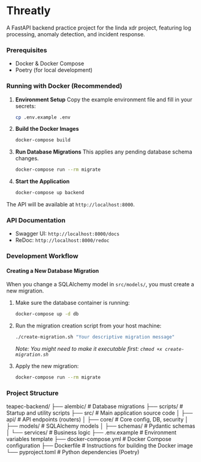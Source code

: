 # Threatly

A FastAPI backend practice project for the linda xdr project, featuring log processing, anomaly detection, and incident response.

### Prerequisites
- Docker & Docker Compose
- Poetry (for local development)

### Running with Docker (Recommended)

1.  **Environment Setup**
    Copy the example environment file and fill in your secrets:
    ```bash
    cp .env.example .env
    ```

2.  **Build the Docker Images**
    ```bash
    docker-compose build
    ```

3.  **Run Database Migrations**
    This applies any pending database schema changes.
    ```bash
    docker-compose run --rm migrate
    ```

4.  **Start the Application**
    ```bash
    docker-compose up backend
    ```

The API will be available at `http://localhost:8000`.

### API Documentation
- Swagger UI: `http://localhost:8000/docs`
- ReDoc: `http://localhost:8000/redoc`

### Development Workflow

#### Creating a New Database Migration
When you change a SQLAlchemy model in `src/models/`, you must create a new migration.

1.  Make sure the database container is running:
    ```bash
    docker-compose up -d db
    ```

2.  Run the migration creation script from your host machine:
    ```bash
    ./create-migration.sh "Your descriptive migration message"
    ```
    *Note: You might need to make it executable first: `chmod +x create-migration.sh`*

3.  Apply the new migration:
    ```bash
    docker-compose run --rm migrate
    ```

### Project Structure

teapec-backend/
├── alembic/ # Database migrations
├── scripts/ # Startup and utility scripts
├── src/ # Main application source code
│ ├── api/ # API endpoints (routers)
│ ├── core/ # Core config, DB, security
│ ├── models/ # SQLAlchemy models
│ ├── schemas/ # Pydantic schemas
│ └── services/ # Business logic
├── .env.example # Environment variables template
├── docker-compose.yml # Docker Compose configuration
├── Dockerfile # Instructions for building the Docker image
└── pyproject.toml # Python dependencies (Poetry)

